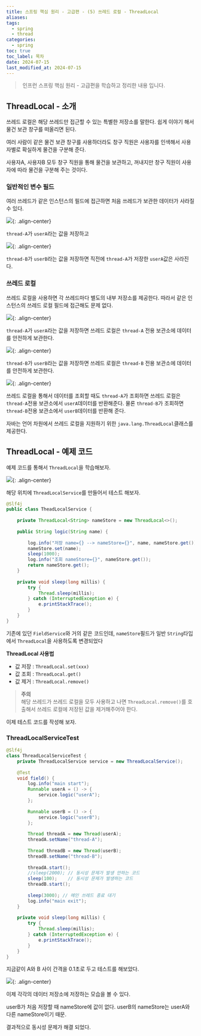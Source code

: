 ```yaml
---
title: 스프링 핵심 원리 - 고급편 - (5) 쓰레드 로컬 - ThreadLocal
aliases: 
tags:
  - spring
  - thread
categories:
  - spring
toc: true
toc_label: 목차
date: 2024-07-15
last_modified_at: 2024-07-15
---
```


>  인프런 스프링 핵심 원리 - 고급편을 학습하고 정리한 내용 입니다.

## ThreadLocal - 소개

쓰레드 로컬은 해당 쓰레드만 접근할 수 있는 특별한 저장소를 말한다. 쉽게 이야기 해서 물건 보관 창구를 떠올리면 된다.

여러 사람이 같은 물건 보관 창구를 사용하더라도 창구 직원은 사용자를 인색해서 사용자별로 확실하게 물건을 구분해 준다.

사용자A, 사용자B 모두 창구 직원을 통해 물건을 보관하고, 꺼내지만 창구 직원이 사용자에 따라 물건을 구분해 주는 것이다.

### 일반적인 변수 필드

여러 쓰레드가 같은 인스턴스의 필드에 접근하면 처음 쓰레드가 보관한 데이터가 사라질 수 있다.

![](https://i.imgur.com/k5ifx0O.png){: .align-center}

`thread-A`가 `userA`라는 값을 저장하고

![](https://i.imgur.com/plCCOSu.png){: .align-center}

`thread-B`가 `userB`라는 값을 저장하면 직전에 `thread-A`가 저장한 `userA`값은 사라진다.


### 쓰레드 로컬

쓰레드 로컬을 사용하면 각 쓰레드마다 별도의 내부 저장소를 제공한다. 따라서 같은 인스턴스의 쓰레드 로컬 필드에 접근해도 문제 없다.

![](https://i.imgur.com/fMB3uzm.png){: .align-center}

`thread-A`가 `userA`라는 값을 저장하면 쓰레드 로컬은 `thread-A` 전용 보관소에 데이터를 안전하게 보관한다.

![](https://i.imgur.com/81fIteG.png){: .align-center}

`thread-B`가 `userB`라는 값을 저장하면 쓰레드 로컬은 `thread-B` 전용 보관소에 데이터를 안전하게 보관한다.

![](https://i.imgur.com/zh9s50N.png){: .align-center}

쓰레드 로컬을 통해서 데이터를 조회할 때도 `thread-A`가 조회하면 쓰레드 로컬은 `thread-A`전용 보관소에서 `userA`데이터를 반환해준다. 물론 `thread-B`가 조회하면 `thread-B`전용 보관소에서 `userB`데이터를 반환해 준다.

자바는 언어 차원에서 쓰레드 로컬을 지원하기 위한 `java.lang.ThreadLocal`클래스를 제공한다.


## ThreadLocal - 예제 코드

예제 코드를 통해서 `ThreadLocal`을 학습해보자.

![](https://i.imgur.com/TEw9NRu.png){: .align-center}

해당 위치에 `ThreadLocalService`를 만들어서 테스트 해보자.


```java
@Slf4j  
public class TheadLocalService {  
  
    private ThreadLocal<String> nameStore = new ThreadLocal<>();  
  
    public String logic(String name) {  
  
        log.info("저장 name={} --> nameStore={}", name, nameStore.get());  
        nameStore.set(name);  
        sleep(1000);  
        log.info("조회 nameStore={}", nameStore.get());  
        return nameStore.get();  
    }  
  
    private void sleep(long millis) {  
        try {  
            Thread.sleep(millis);  
        } catch (InterruptedException e) {  
            e.printStackTrace();  
        }  
    }  
}
```

기존에 있던 `FieldService`와 거의 같은 코드인데, `nameStore`필드가 일반 `String`타입에서 `ThreadLocal`을 사용하도록 변경되었다

**ThreadLocal 사용법**
- 값 저장 : `ThreadLocal.set(xxx)`
- 값 조회 : `ThreadLocal.get()`
- 값 제거 : `ThreadLocal.remove()`

> **주의**<br>해당 쓰레드가 쓰레드 로컬을 모두 사용하고 나면 `ThreadLocal.remove()`를 호출해서 쓰레드 로컬에 저장된 값을 제거해주어야 한다. 


이제 테스트 코드를 작성해 보자.

### ThreadLocalServiceTest


```java
@Slf4j  
class ThreadLocalServiceTest {  
    private ThreadLocalService service = new ThreadLocalService();  
  
    @Test  
    void field() {  
        log.info("main start");  
        Runnable userA = () -> {  
            service.logic("userA");  
        };  
  
        Runnable userB = () -> {  
            service.logic("userB");  
        };  
  
        Thread threadA = new Thread(userA);  
        threadA.setName("thread-A");  
  
        Thread threadB = new Thread(userB);  
        threadB.setName("thread-B");  
  
        threadA.start();  
        //sleep(2000); // 동시성 문제가 발생 안하는 코드  
        sleep(100);    // 동시성 문제가 발생하는 코드
        threadB.start();  
  
        sleep(3000); // 메인 쓰레드 종료 대기  
        log.info("main exit");  
    }  
  
    private void sleep(long millis) {  
        try {  
            Thread.sleep(millis);  
        } catch (InterruptedException e) {  
            e.printStackTrace();  
        }  
    }  
}
```


지금같이 A와 B 사이 간격을 0.1초로 두고 테스트를 해보았다.

![](https://i.imgur.com/FTyGj3A.png){: .align-center}

이제 각각의 데이터 저장소에 저장하는 모습을 볼 수 있다. 

userB가 처음 저장할 때 nameStore에 값이 없다. userB의 nameStore는 userA와 다른 nameStore이기 때문.

결과적으로 동시성 문제가 해결 되었다.



